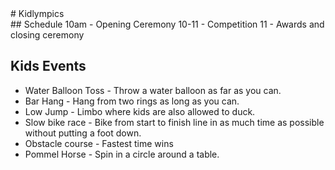  <div class="paper">
# Kidlympics
</div>
## Schedule
10am - Opening Ceremony
10-11 - Competition
11 - Awards and closing ceremony


## Kids Events

* Water Balloon Toss - Throw a water balloon as far as you can.
* Bar Hang - Hang from two rings as long as you can.
* Low Jump - Limbo where kids are also allowed to duck.
* Slow bike race - Bike from start to finish line in as much time as possible without putting a foot down.
* Obstacle course - Fastest time wins
* Pommel Horse - Spin in a circle around a table. 


